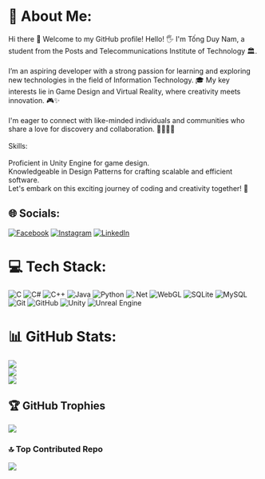# 💫 About Me:
Hi there 👋 Welcome to my GitHub profile! Hello! 🖐️ I'm Tống Duy Nam, a student from the Posts and Telecommunications Institute of Technology 🏛.<br><br>I’m an aspiring developer with a strong passion for learning and exploring new technologies in the field of Information Technology. 🎓 My key interests lie in Game Design and Virtual Reality, where creativity meets innovation. 🎮✨<br><br>I'm eager to connect with like-minded individuals and communities who share a love for discovery and collaboration. 👨‍👩‍👧‍👦<br><br>Skills:<br><br>Proficient in Unity Engine for game design.<br>Knowledgeable in Design Patterns for crafting scalable and efficient software.<br>Let's embark on this exciting journey of coding and creativity together! 🚀


## 🌐 Socials:
[![Facebook](https://img.shields.io/badge/Facebook-%231877F2.svg?logo=Facebook&logoColor=white)](https://www.facebook.com/zues.nam) [![Instagram](https://img.shields.io/badge/Instagram-%23E4405F.svg?logo=Instagram&logoColor=white)](https://instagram.com/nam1_204) [![LinkedIn](https://img.shields.io/badge/LinkedIn-%230077B5.svg?logo=linkedin&logoColor=white)](https://www.linkedin.com/in/nam-duy-1067a3258/) 

# 💻 Tech Stack:
![C](https://img.shields.io/badge/c-%2300599C.svg?style=flat-square&logo=c&logoColor=white) ![C#](https://img.shields.io/badge/c%23-%23239120.svg?style=flat-square&logo=csharp&logoColor=white) ![C++](https://img.shields.io/badge/c++-%2300599C.svg?style=flat-square&logo=c%2B%2B&logoColor=white) ![Java](https://img.shields.io/badge/java-%23ED8B00.svg?style=flat-square&logo=openjdk&logoColor=white) ![Python](https://img.shields.io/badge/python-3670A0?style=flat-square&logo=python&logoColor=ffdd54) ![.Net](https://img.shields.io/badge/.NET-5C2D91?style=flat-square&logo=.net&logoColor=white) ![WebGL](https://img.shields.io/badge/WebGL-990000?logo=webgl&logoColor=white&style=flat-square) ![SQLite](https://img.shields.io/badge/sqlite-%2307405e.svg?style=flat-square&logo=sqlite&logoColor=white) ![MySQL](https://img.shields.io/badge/mysql-4479A1.svg?style=flat-square&logo=mysql&logoColor=white) ![Git](https://img.shields.io/badge/git-%23F05033.svg?style=flat-square&logo=git&logoColor=white) ![GitHub](https://img.shields.io/badge/github-%23121011.svg?style=flat-square&logo=github&logoColor=white) ![Unity](https://img.shields.io/badge/unity-%23000000.svg?style=flat-square&logo=unity&logoColor=white) ![Unreal Engine](https://img.shields.io/badge/unrealengine-%23313131.svg?style=flat-square&logo=unrealengine&logoColor=white)
# 📊 GitHub Stats:
![](https://github-readme-stats.vercel.app/api?username=Newboybie&theme=radical&hide_border=false&include_all_commits=false&count_private=false)<br/>
![](https://github-readme-streak-stats.herokuapp.com/?user=Newboybie&theme=radical&hide_border=false)<br/>
![](https://github-readme-stats.vercel.app/api/top-langs/?username=Newboybie&theme=radical&hide_border=false&include_all_commits=false&count_private=false&layout=compact)

## 🏆 GitHub Trophies
![](https://github-profile-trophy.vercel.app/?username=Newboybie&theme=radical&no-frame=false&no-bg=false&margin-w=4)

### 🔝 Top Contributed Repo
![](https://github-contributor-stats.vercel.app/api?username=Newboybie&limit=5&theme=radical&combine_all_yearly_contributions=true)

<!-- Proudly created with GPRM ( https://gprm.itsvg.in ) -->
